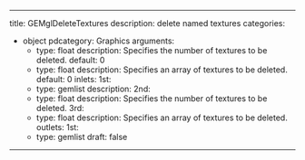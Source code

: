 
---
title: GEMglDeleteTextures
description: delete named textures
categories:
  - object
pdcategory: Graphics
arguments:
    - type: float
      description: Specifies the number of textures to be deleted.
      default: 0
    - type: float
      description: Specifies an array of textures to be deleted.
      default: 0
inlets:
  1st:
    - type: gemlist
      description:
  2nd:
    - type: float
      description: Specifies the number of textures to be deleted.
  3rd:
    - type: float
      description: Specifies an array of textures to be deleted.
outlets:
  1st:
    - type: gemlist
draft: false
---


